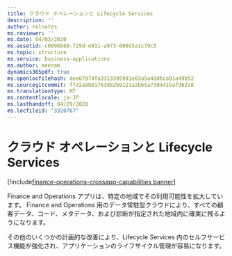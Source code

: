 ```yaml
---
title: クラウド オペレーションと Lifecycle Services
description: ''
author: relnotes
ms.reviewer: ''
ms.date: 04/03/2020
ms.assetid: c0096b69-725d-e911-a973-000d3a1c79c5
ms.topic: structure
ms.service: business-applications
ms.author: meeram
dynamics365pdf: true
ms.openlocfilehash: dee67974fa33133959d1e03a5a4ddbca91a49b52
ms.sourcegitcommit: ffd2a9b81763d82b9121a2bb5a738441bafd62c8
ms.translationtype: HT
ms.contentlocale: ja-JP
ms.lasthandoff: 04/29/2020
ms.locfileid: "3320767"
---
```

# <a name="cloud-operations-and-lifecycle-services"></a>クラウド オペレーションと Lifecycle Services

[!include[finance-operations-crossapp-capabilities banner](../includes/finance-operations-crossapp-capabilities.md)]

<!--structure start-->
Finance and Operations アプリは、特定の地域でその利用可能性を拡大しています。 Finance and Operations 用のデータ常駐型クラウドにより、すべての顧客データ、コード、メタデータ、および診断が指定された地域内に確実に残るようになります。 

その他のいくつかの計画的な改善により、Lifecycle Services 内のセルフサービス機能が強化され、アプリケーションのライフサイクル管理が容易になります。
<!--structure end-->



